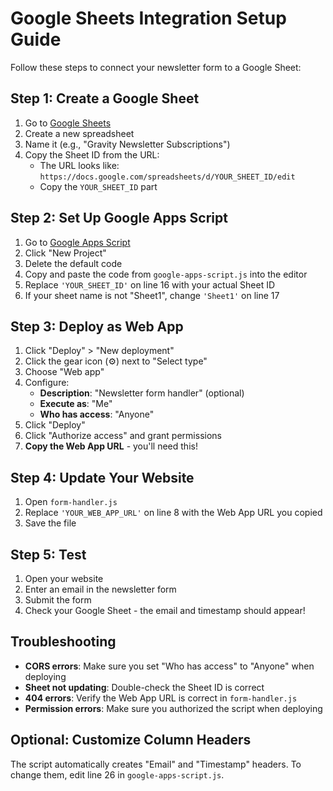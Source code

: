 # Google Sheets Integration Setup Guide

Follow these steps to connect your newsletter form to a Google Sheet:

## Step 1: Create a Google Sheet

1. Go to [Google Sheets](https://sheets.google.com)
2. Create a new spreadsheet
3. Name it (e.g., "Gravity Newsletter Subscriptions")
4. Copy the Sheet ID from the URL:
   - The URL looks like: `https://docs.google.com/spreadsheets/d/YOUR_SHEET_ID/edit`
   - Copy the `YOUR_SHEET_ID` part

## Step 2: Set Up Google Apps Script

1. Go to [Google Apps Script](https://script.google.com/)
2. Click "New Project"
3. Delete the default code
4. Copy and paste the code from `google-apps-script.js` into the editor
5. Replace `'YOUR_SHEET_ID'` on line 16 with your actual Sheet ID
6. If your sheet name is not "Sheet1", change `'Sheet1'` on line 17

## Step 3: Deploy as Web App

1. Click "Deploy" > "New deployment"
2. Click the gear icon (⚙️) next to "Select type"
3. Choose "Web app"
4. Configure:
   - **Description**: "Newsletter form handler" (optional)
   - **Execute as**: "Me"
   - **Who has access**: "Anyone"
5. Click "Deploy"
6. Click "Authorize access" and grant permissions
7. **Copy the Web App URL** - you'll need this!

## Step 4: Update Your Website

1. Open `form-handler.js`
2. Replace `'YOUR_WEB_APP_URL'` on line 8 with the Web App URL you copied
3. Save the file

## Step 5: Test

1. Open your website
2. Enter an email in the newsletter form
3. Submit the form
4. Check your Google Sheet - the email and timestamp should appear!

## Troubleshooting

- **CORS errors**: Make sure you set "Who has access" to "Anyone" when deploying
- **Sheet not updating**: Double-check the Sheet ID is correct
- **404 errors**: Verify the Web App URL is correct in `form-handler.js`
- **Permission errors**: Make sure you authorized the script when deploying

## Optional: Customize Column Headers

The script automatically creates "Email" and "Timestamp" headers. To change them, edit line 26 in `google-apps-script.js`.

